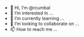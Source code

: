 - 👋 Hi, I’m @rcumbal
- 👀 I’m interested in ...
- 🌱 I’m currently learning ...
- 💞️ I’m looking to collaborate on ...
- 📫 How to reach me ...

<!---
rcumbal/rcumbal is a ✨ special ✨ repository because its `README.md` (this file) appears on your GitHub profile.
You can click the Preview link to take a look at your changes.
--->
